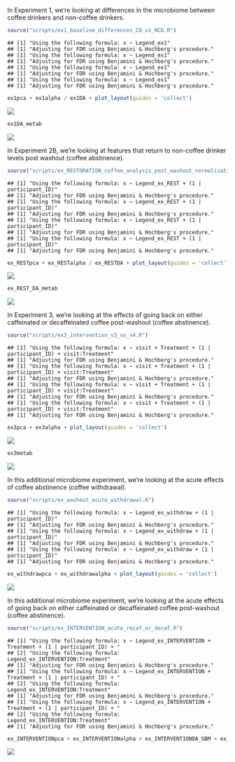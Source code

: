 <p align="justify">
<!-- README.md is generated from README.Rmd. Please edit that file -->

In Experiment 1, we’re looking at differences in the microbiome between
coffee drinkers and non-coffee drinkers.

``` r
source("scripts/ex1_baseline_differences_CD_vs_NCD.R")
```

    ## [1] "Using the following formula: x ~ Legend_ex1"
    ## [1] "Adjusting for FDR using Benjamini & Hochberg's procedure."
    ## [1] "Using the following formula: x ~ Legend_ex1"
    ## [1] "Adjusting for FDR using Benjamini & Hochberg's procedure."
    ## [1] "Using the following formula: x ~ Legend_ex1"
    ## [1] "Adjusting for FDR using Benjamini & Hochberg's procedure."
    ## [1] "Using the following formula: x ~ Legend_ex1"
    ## [1] "Adjusting for FDR using Benjamini & Hochberg's procedure."

``` r
ex1pca + ex1alpha / ex1DA + plot_layout(guides = 'collect')
```

![](README_files/figure-gfm/unnamed-chunk-2-1.png)<!-- -->

``` r
ex1DA_metab
```

![](README_files/figure-gfm/unnamed-chunk-2-2.png)<!-- -->

In Experiment 2B, we’re looking at features that return to non-coffee
drinker levels post washout (coffee abstinence).

``` r
source("scripts/ex_RESTORATION_coffee_analysis_post_washout_normalisation.R")
```

    ## [1] "Using the following formula: x ~ Legend_ex_REST + (1 | participant_ID)"
    ## [1] "Adjusting for FDR using Benjamini & Hochberg's procedure."
    ## [1] "Using the following formula: x ~ Legend_ex_REST + (1 | participant_ID)"
    ## [1] "Adjusting for FDR using Benjamini & Hochberg's procedure."
    ## [1] "Using the following formula: x ~ Legend_ex_REST + (1 | participant_ID)"
    ## [1] "Adjusting for FDR using Benjamini & Hochberg's procedure."
    ## [1] "Using the following formula: x ~ Legend_ex_REST + (1 | participant_ID)"
    ## [1] "Adjusting for FDR using Benjamini & Hochberg's procedure."

``` r
ex_RESTpca + ex_RESTalpha / ex_RESTDA + plot_layout(guides = 'collect')
```

![](README_files/figure-gfm/unnamed-chunk-4-1.png)<!-- -->

``` r
ex_REST_DA_metab
```

![](README_files/figure-gfm/unnamed-chunk-4-2.png)<!-- -->

In Experiment 3, we’re looking at the effects of going back on either
caffeinated or decaffeinated coffee post-washout (coffee abstinence).

``` r
source("scripts/ex3_intervention_v3_vs_v4.R")
```

    ## [1] "Using the following formula: x ~ visit + Treatment + (1 | participant_ID) + visit:Treatment"
    ## [1] "Adjusting for FDR using Benjamini & Hochberg's procedure."
    ## [1] "Using the following formula: x ~ visit + Treatment + (1 | participant_ID) + visit:Treatment"
    ## [1] "Adjusting for FDR using Benjamini & Hochberg's procedure."
    ## [1] "Using the following formula: x ~ visit + Treatment + (1 | participant_ID) + visit:Treatment"
    ## [1] "Adjusting for FDR using Benjamini & Hochberg's procedure."
    ## [1] "Using the following formula: x ~ visit + Treatment + (1 | participant_ID) + visit:Treatment"
    ## [1] "Adjusting for FDR using Benjamini & Hochberg's procedure."

``` r
ex3pca + ex3alpha + plot_layout(guides = 'collect')
```

![](README_files/figure-gfm/unnamed-chunk-6-1.png)<!-- -->

``` r
ex3metab
```

![](README_files/figure-gfm/unnamed-chunk-6-2.png)<!-- -->

In this additional microbiome experiment, we’re looking at the acute
effects of coffee abstinence (coffee withdrawal).

``` r
source("scripts/ex_washout_acute_withdrawal.R")
```

    ## [1] "Using the following formula: x ~ Legend_ex_withdraw + (1 | participant_ID)"
    ## [1] "Adjusting for FDR using Benjamini & Hochberg's procedure."
    ## [1] "Using the following formula: x ~ Legend_ex_withdraw + (1 | participant_ID)"
    ## [1] "Adjusting for FDR using Benjamini & Hochberg's procedure."
    ## [1] "Using the following formula: x ~ Legend_ex_withdraw + (1 | participant_ID)"
    ## [1] "Adjusting for FDR using Benjamini & Hochberg's procedure."

``` r
ex_withdrawpca + ex_withdrawalpha + plot_layout(guides = 'collect')
```

![](README_files/figure-gfm/unnamed-chunk-8-1.png)<!-- -->

In this additional microbiome experiment, we’re looking at the acute
effects of going back on either caffeinated or decaffeinated coffee
post-washout (coffee abstinence).

``` r
source("scripts/ex_INTERVENTION_acute_recaf_or_decaf.R")
```

    ## [1] "Using the following formula: x ~ Legend_ex_INTERVENTION + Treatment + (1 | participant_ID) + "
    ## [2] "Using the following formula:     Legend_ex_INTERVENTION:Treatment"                            
    ## [1] "Adjusting for FDR using Benjamini & Hochberg's procedure."
    ## [1] "Using the following formula: x ~ Legend_ex_INTERVENTION + Treatment + (1 | participant_ID) + "
    ## [2] "Using the following formula:     Legend_ex_INTERVENTION:Treatment"                            
    ## [1] "Adjusting for FDR using Benjamini & Hochberg's procedure."
    ## [1] "Using the following formula: x ~ Legend_ex_INTERVENTION + Treatment + (1 | participant_ID) + "
    ## [2] "Using the following formula:     Legend_ex_INTERVENTION:Treatment"                            
    ## [1] "Adjusting for FDR using Benjamini & Hochberg's procedure."

``` r
ex_INTERVENTIONpca + ex_INTERVENTIONalpha + ex_INTERVENTIONDA_GBM + ex_INTERVENTIONDA_GMM +  plot_layout(guides = 'collect', widths = c(1,1,2,2))
```

![](README_files/figure-gfm/unnamed-chunk-10-1.png)<!-- -->
